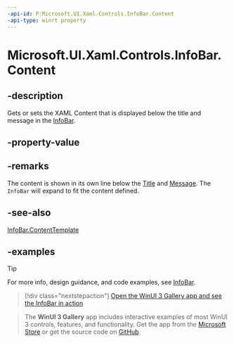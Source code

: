 ```yaml
---
-api-id: P:Microsoft.UI.Xaml.Controls.InfoBar.Content
-api-type: winrt property
---
```


# Microsoft.UI.Xaml.Controls.InfoBar.Content

<!--
public object Content { get; set; }
-->


## -description

Gets or sets the XAML Content that is displayed below the title and message in the [InfoBar](infobar.md).

## -property-value

## -remarks

The content is shown in its own line below the [Title](infobar_title.md) and [Message](infobar_message.md). The `InfoBar` will expand to fit the content defined.

## -see-also

[InfoBar.ContentTemplate](infobar_contenttemplate.md)

## -examples

> [!TIP]
> For more info, design guidance, and code examples, see [InfoBar](/windows/apps/design/controls/infobar).

> [!div class="nextstepaction"]
> [Open the WinUI 3 Gallery app and see the InfoBar in action](winui3gallery:/item/InfoBar)

> The **WinUI 3 Gallery** app includes interactive examples of most WinUI 3 controls, features, and functionality. Get the app from the [Microsoft Store](https://www.microsoft.com/store/productId/9P3JFPWWDZRC) or get the source code on [GitHub](https://github.com/microsoft/WinUI-Gallery).
